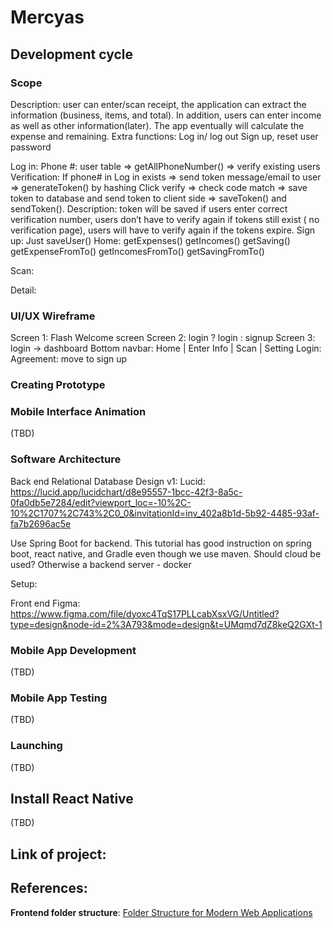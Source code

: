 # Mercyas

## Development cycle

### Scope

Description:
user can enter/scan receipt, the application can extract the information (business, items, and total). In addition, users can enter income as well as other information(later). The app eventually will calculate the expense and remaining.
Extra functions:
Log in/ log out
Sign up, reset user password

Log in:
	Phone #:  user table ⇒ getAllPhoneNumber() ⇒ verify existing users
Verification:
If phone# in Log in exists ⇒ send token message/email to user ⇒ 	generateToken() by hashing
Click verify ⇒ check code match ⇒ save token to database and send token to client side ⇒ saveToken() and sendToken(). Description: token will be saved if users enter correct verification number, users don’t have to verify again if tokens still exist ( no verification page), users will have to verify again if the tokens expire.
Sign up:
	Just saveUser()
Home:
	getExpenses()  getIncomes() getSaving()
	getExpenseFromTo() getIncomesFromTo() getSavingFromTo()
	
Scan:
	

Detail:

### UI/UX Wireframe
Screen 1: Flash Welcome screen
Screen 2: login ?  login : signup
Screen 3: login -> dashboard
	    Bottom navbar: Home | Enter Info | Scan | Setting
Login: Agreement: move to sign up

### Creating Prototype

### Mobile Interface Animation

(TBD)

### Software Architecture

Back end 
Relational Database Design v1: 
Lucid:
https://lucid.app/lucidchart/d8e95557-1bcc-42f3-8a5c-0fa0db5e7284/edit?viewport_loc=-10%2C-10%2C1707%2C743%2C0_0&invitationId=inv_402a8b1d-5b92-4485-93af-fa7b2696ac5e


Use Spring Boot for backend. This tutorial has good instruction on spring boot, react native, and Gradle even though we use maven.
Should cloud be used? Otherwise a backend server - docker

Setup:
	




Front end
Figma:
https://www.figma.com/file/dyoxc4TqS17PLLcabXsxVG/Untitled?type=design&node-id=2%3A793&mode=design&t=UMqmd7dZ8keQ2GXt-1

### Mobile App Development

(TBD)

### Mobile App Testing

(TBD)

### Launching

(TBD)


## Install React Native 

(TBD)


## Link of project:


## References:

**Frontend folder structure**: [Folder Structure for Modern Web Applications](https://dev.to/noruwa/folder-structure-for-modern-web-applications-4d11)

